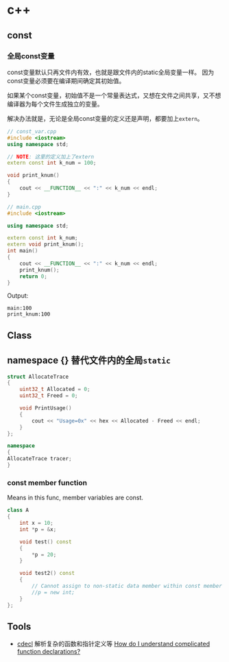 
# c++

## const

### 全局const变量

const变量默认只再文件内有效，也就是跟文件内的static全局变量一样。
因为const变量必须要在编译期间确定其初始值。

如果某个const变量，初始值不是一个常量表达式，又想在文件之间共享，又不想编译器为每个文件生成独立的变量。

解决办法就是，无论是全局const变量的定义还是声明，都要加上`extern`。

```cpp
// const_var.cpp
#include <iostream>
using namespace std;

// NOTE: 这里的定义加上了extern
extern const int k_num = 100;

void print_knum()
{
    cout << __FUNCTION__ << ":" << k_num << endl;
}

```

``` cpp
// main.cpp
#include <iostream>

using namespace std;

extern const int k_num;
extern void print_knum();
int main()
{
    cout << __FUNCTION__ << ":" << k_num << endl;
    print_knum();
    return 0;
}
```

Output:

``` shell
main:100
print_knum:100
```

## Class

## namespace {} 替代文件内的全局`static`

``` c++
struct AllocateTrace
{
    uint32_t Allocated = 0;
    uint32_t Freed = 0;

    void PrintUsage()
    {
        cout << "Usage=0x" << hex << Allocated - Freed << endl;
    }
};

namespace
{
AllocateTrace tracer;
}
```

### const member function

Means in this func, member variables are const.

``` c++
class A
{
    int x = 10;
    int *p = &x;

    void test() const
    {
        *p = 20;
    }

    void test2() const
    {
        // Cannot assign to non-static data member within const member function 'test2'
        //p = new int;
    }
};
```

## Tools

- [cdecl](https://cdecl.org/)
  解析复杂的函数和指针定义等
  [How do I understand complicated function declarations?](https://stackoverflow.com/a/2663377)
